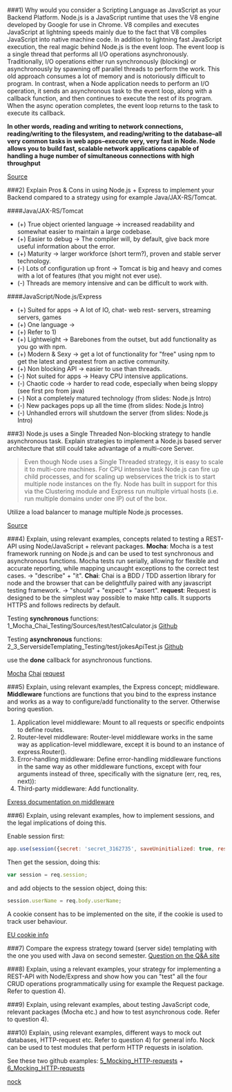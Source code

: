 ###1) Why would you consider a Scripting Language as JavaScript as your Backend Platform.
Node.js is a JavaScript runtime that uses the V8 engine developed by Google for use in Chrome. V8 compiles and executes JavaScript at lightning speeds mainly due to the fact that V8 compiles JavaScript into native machine code. In addition to lightning fast JavaScript execution, the real magic behind Node.js is the event loop. The event loop is a single thread that performs all I/O operations asynchronously. Traditionally, I/O operations either run synchronously (blocking) or asynchronously by spawning off parallel threads to perform the work. This old approach consumes a lot of memory and is notoriously difficult to program. In contrast, when a Node application needs to perform an I/O operation, it sends an asynchronous task to the event loop, along with a callback function, and then continues to execute the rest of its program. When the async operation completes, the event loop returns to the task to execute its callback.

**In other words, reading and writing to network connections, reading/writing to the filesystem, and reading/writing to the database–all very common tasks in web apps–execute very, very fast in Node. Node allows you to build fast, scalable network applications capable of handling a huge number of simultaneous connections with high throughput**

[Source](http://blog.modulus.io/top-10-reasons-to-use-node)

###2) Explain Pros & Cons in using Node.js + Express to implement your Backend compared to a strategy using for example Java/JAX-RS/Tomcat. 

####Java/JAX-RS/Tomcat 
- (+) True object oriented language -> increased readability and somewhat easier to maintain a large codebase.  
- (+) Easier to debug -> The compiler will, by default, give back more useful information about the error. 
- (+) Maturity -> larger workforce (short term?), proven and stable server technology.
- (-) Lots of configuration up front -> Tomcat is big and heavy and comes with a lot of features (that you might not ever use).
- (-) Threads are memory intensive and can be difficult to work with.

####JavaScript/Node.js/Express
- (+) Suited for apps -> A lot of IO, chat- web rest- servers, streaming servers, games 
- (+) One language -> <insert a lot of obvious reasons here>
- (+) Refer to 1)
- (+) Lightweight -> Barebones from the outset, but add functionality as you go with npm.  
- (+) Modern & Sexy -> get a lot of functionality for "free" using npm to get the latest and greatest from an active community.
- (+) Non blocking API -> easier to use than threads.  
- (-) Not suited for apps -> Heavy CPU intensive applications.
- (-) Chaotic code -> harder to read code, especially when being sloppy (see first pro from java)
- (-) Not a completely matured technology (from slides: Node.js Intro)
- (-) New packages pops up all the time (from slides: Node.js Intro)
- (-) Unhandled errors will shutdown the server (from slides: Node.js Intro)

###3) Node.js uses a Single Threaded Non-blocking strategy to handle asynchronous task. Explain strategies to implement a Node.js based server architecture that still could take advantage of a multi-core Server. 
>Even though Node uses a Single Threaded strategy, it is easy to scale it to multi-core machines. For CPU intensive task Node.js can fire up child processes, and for scaling up webservices the trick is to start multiple node instances on the fly.
>Node has built in support for this via the Clustering module and Express run multiple virtual hosts (i.e. run multiple domains under one IP) out of the box.

Utilize a load balancer to manage multiple Node.js processes. 

[Source](http://js2016.azurewebsites.net/node1/NodeIntro.html)

###4) Explain, using relevant examples, concepts related to testing a REST-API using Node/JavaScript + relevant packages.
**Mocha**: Mocha is a test framework running on Node.js and can be used to test synchronous and asynchronous functions. Mocha tests run serially, allowing for flexible and accurate reporting, while mapping uncaught exceptions to the correct test cases.  -> "describe" + "it".
**Chai**: Chai is a BDD / TDD assertion library for node and the browser that can be delightfully paired with any javascript testing framework. -> "should" + "expect" + "assert".
**request**: Request is designed to be the simplest way possible to make http calls. It supports HTTPS and follows redirects by default.

Testing **synchronous** functions: 1_Mocha_Chai_Testing/Sources/test/testCalculator.js [Github](https://github.com/hardboilr/1_Mocha_Chai_Testing)

Testing **asynchronous** functions: 2_3_ServersideTemplating_Testing/test/jokesApiTest.js [Github](https://github.com/hardboilr/2_3_ServersideTemplating_Testing)

use the **done** callback for asynchronous functions.

[Mocha](https://mochajs.org/)
[Chai](http://chaijs.com/)
[request](https://www.npmjs.com/package/request)

###5) Explain, using relevant examples, the Express concept; middleware.
**Middleware** functions are functions that you bind to the express instance and works as a way to configure/add functionality to the server. Otherwise boring question.

1. Application level middleware: Mount to all requests or specific endpoints to define routes.
2. Router-level middleware: Router-level middleware works in the same way as application-level middleware, except it is bound to an instance of express.Router().
3. Error-handling middleware: Define error-handling middleware functions in the same way as other middleware functions, except with four arguments instead of three, specifically with the signature (err, req, res, next)):
4. Third-party middleware: Add functionality.

[Exress documentation on middleware](http://expressjs.com/en/guide/using-middleware.html)
 
###6) Explain, using relevant examples, how to implement sessions, and the legal implications of doing this. 

Enable session first:
```javascript
app.use(session({secret: 'secret_3162735', saveUninitialized: true, resave: true}));
```
Then get the session, doing this:
```javascript
var session = req.session;
```
and add objects to the session object, doing this:
```javascript
session.userName = req.body.userName;
``` 

A cookie consent has to be implemented on the site, if the cookie is used to track user behaviour. 

[EU cookie info](http://ec.europa.eu/ipg/basics/legal/cookies/index_en.htm)

###7) Compare the express strategy toward (server side) templating with the one you used with Java on second semester.
[Question on the Q&A site](https://qamean-plaul.rhcloud.com/index.php?qa=272&qa_1=compare-express-strategy-server-templating-second-semester)

###8) Explain, using a relevant examples, your strategy for implementing a REST-API with Node/Express and show how you can "test" all the four CRUD operations programmatically using for example the Request package.  
Refer to question 4).

###9) Explain, using relevant examples, about testing JavaScript code, relevant packages (Mocha etc.) and how to test asynchronous code. 
Refer to question 4).

###10) Explain, using relevant examples, different ways to mock out databases, HTTP-request etc. 
Refer to question 4) for general info.
Nock can be used to test modules that perform HTTP requests in isolation.

See these two github examples: [5_Mocking_HTTP-requests](https://github.com/hardboilr/5_Mocking_HTTP-requests)  + [6_Mocking_HTTP-requests](https://github.com/hardboilr/6_Mocking_HTTP-requests)

[nock](https://www.npmjs.com/package/nock)

